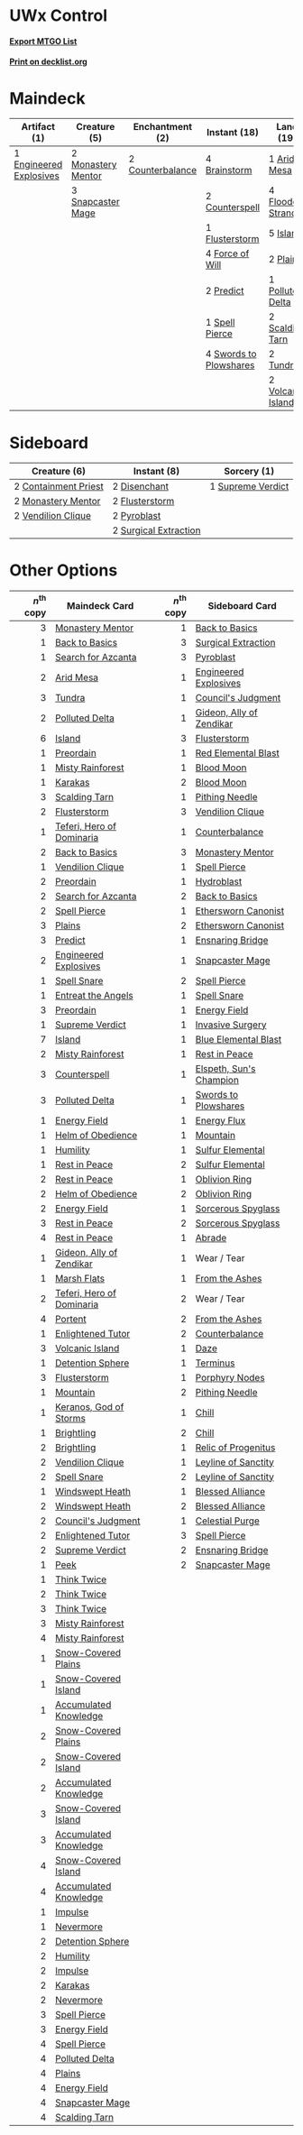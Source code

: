 # UWx Control

#### [Export MTGO List](../collection/UWx%20Control/UWx%20Control.txt)
#### [Print on decklist.org](http://decklist.org/?deckmain=1%09Arid%20Mesa%0A4%09Brainstorm%0A1%09Council's%20Judgment%0A2%09Counterbalance%0A2%09Counterspell%0A1%09Engineered%20Explosives%0A4%09Flooded%20Strand%0A1%09Flusterstorm%0A4%09Force%20of%20Will%0A5%09Island%0A3%09Jace,%20the%20Mind%20Sculptor%0A2%09Monastery%20Mentor%0A2%09Plains%0A1%09Polluted%20Delta%0A4%09Ponder%0A3%09Portent%0A2%09Predict%0A2%09Scalding%20Tarn%0A3%09Snapcaster%20Mage%0A1%09Spell%20Pierce%0A4%09Swords%20to%20Plowshares%0A4%09Terminus%0A2%09Tundra%0A2%09Volcanic%20Island&deckside=2%09Containment%20Priest%0A2%09Disenchant%0A2%09Flusterstorm%0A2%09Monastery%20Mentor%0A2%09Pyroblast%0A1%09Supreme%20Verdict%0A2%09Surgical%20Extraction%0A2%09Vendilion%20Clique)
# Maindeck

|                                           Artifact (1)                                           |                                        Creature (5)                                         |                                      Enchantment (2)                                      |                                          Instant (18)                                           |                                         Land (19)                                          |                                          Planeswalker (3)                                          |                                         Sorcery (12)                                          |
|--------------------------------------------------------------------------------------------------|---------------------------------------------------------------------------------------------|-------------------------------------------------------------------------------------------|-------------------------------------------------------------------------------------------------|--------------------------------------------------------------------------------------------|----------------------------------------------------------------------------------------------------|-----------------------------------------------------------------------------------------------|
|1 [Engineered Explosives](http://gatherer.wizards.com/Pages/Card/Details.aspx?multiverseid=370549)|2 [Monastery Mentor](http://gatherer.wizards.com/Pages/Card/Details.aspx?multiverseid=391883)|2 [Counterbalance](http://gatherer.wizards.com/Pages/Card/Details.aspx?multiverseid=429868)|4 [Brainstorm](http://gatherer.wizards.com/Pages/Card/Details.aspx?multiverseid=382871)          |1 [Arid Mesa](http://gatherer.wizards.com/Pages/Card/Details.aspx?multiverseid=426054)      |3 [Jace, the Mind Sculptor](http://gatherer.wizards.com/Pages/Card/Details.aspx?multiverseid=382979)|1 [Council's Judgment](http://gatherer.wizards.com/Pages/Card/Details.aspx?multiverseid=382896)|
|                                                                                                  |3 [Snapcaster Mage](http://gatherer.wizards.com/Pages/Card/Details.aspx?multiverseid=425875) |                                                                                           |2 [Counterspell](http://gatherer.wizards.com/Pages/Card/Details.aspx?multiverseid=382897)        |4 [Flooded Strand](http://gatherer.wizards.com/Pages/Card/Details.aspx?multiverseid=405098) |                                                                                                    |4 [Ponder](http://gatherer.wizards.com/Pages/Card/Details.aspx?multiverseid=244313)            |
|                                                                                                  |                                                                                             |                                                                                           |1 [Flusterstorm](http://gatherer.wizards.com/Pages/Card/Details.aspx?multiverseid=382942)        |5 [Island](http://gatherer.wizards.com/Pages/Card/Details.aspx?multiverseid=439602)         |                                                                                                    |3 [Portent](http://gatherer.wizards.com/Pages/Card/Details.aspx?multiverseid=184661)           |
|                                                                                                  |                                                                                             |                                                                                           |4 [Force of Will](http://gatherer.wizards.com/Pages/Card/Details.aspx?multiverseid=382943)       |2 [Plains](http://gatherer.wizards.com/Pages/Card/Details.aspx?multiverseid=439601)         |                                                                                                    |4 [Terminus](http://gatherer.wizards.com/Pages/Card/Details.aspx?multiverseid=425851)          |
|                                                                                                  |                                                                                             |                                                                                           |2 [Predict](http://gatherer.wizards.com/Pages/Card/Details.aspx?multiverseid=29823)              |1 [Polluted Delta](http://gatherer.wizards.com/Pages/Card/Details.aspx?multiverseid=405104) |                                                                                                    |                                                                                               |
|                                                                                                  |                                                                                             |                                                                                           |1 [Spell Pierce](http://gatherer.wizards.com/Pages/Card/Details.aspx?multiverseid=425876)        |2 [Scalding Tarn](http://gatherer.wizards.com/Pages/Card/Details.aspx?multiverseid=426069)  |                                                                                                    |                                                                                               |
|                                                                                                  |                                                                                             |                                                                                           |4 [Swords to Plowshares](http://gatherer.wizards.com/Pages/Card/Details.aspx?multiverseid=383119)|2 [Tundra](http://gatherer.wizards.com/Pages/Card/Details.aspx?multiverseid=383139)         |                                                                                                    |                                                                                               |
|                                                                                                  |                                                                                             |                                                                                           |                                                                                                 |2 [Volcanic Island](http://gatherer.wizards.com/Pages/Card/Details.aspx?multiverseid=383147)|                                                                                                    |                                                                                               |


# Sideboard

|                                         Creature (6)                                          |                                          Instant (8)                                           |                                        Sorcery (1)                                         |
|-----------------------------------------------------------------------------------------------|------------------------------------------------------------------------------------------------|--------------------------------------------------------------------------------------------|
|2 [Containment Priest](http://gatherer.wizards.com/Pages/Card/Details.aspx?multiverseid=429862)|2 [Disenchant](http://gatherer.wizards.com/Pages/Card/Details.aspx?multiverseid=201162)         |1 [Supreme Verdict](http://gatherer.wizards.com/Pages/Card/Details.aspx?multiverseid=438776)|
|2 [Monastery Mentor](http://gatherer.wizards.com/Pages/Card/Details.aspx?multiverseid=391883)  |2 [Flusterstorm](http://gatherer.wizards.com/Pages/Card/Details.aspx?multiverseid=382942)       |                                                                                            |
|2 [Vendilion Clique](http://gatherer.wizards.com/Pages/Card/Details.aspx?multiverseid=370390)  |2 [Pyroblast](http://gatherer.wizards.com/Pages/Card/Details.aspx?multiverseid=159243)          |                                                                                            |
|                                                                                               |2 [Surgical Extraction](http://gatherer.wizards.com/Pages/Card/Details.aspx?multiverseid=397706)|                                                                                            |


# Other Options

|*n*<sup>th</sup> copy|                                           Maindeck Card                                            |*n*<sup>th</sup> copy|                                          Sideboard Card                                           |
|--------------------:|----------------------------------------------------------------------------------------------------|--------------------:|---------------------------------------------------------------------------------------------------|
|                    3|[Monastery Mentor](http://gatherer.wizards.com/Pages/Card/Details.aspx?multiverseid=391883)         |                    1|[Back to Basics](http://gatherer.wizards.com/Pages/Card/Details.aspx?multiverseid=5711)            |
|                    1|[Back to Basics](http://gatherer.wizards.com/Pages/Card/Details.aspx?multiverseid=5711)             |                    3|[Surgical Extraction](http://gatherer.wizards.com/Pages/Card/Details.aspx?multiverseid=397706)     |
|                    1|[Search for Azcanta](http://gatherer.wizards.com/Pages/Card/Details.aspx?multiverseid=435226)       |                    3|[Pyroblast](http://gatherer.wizards.com/Pages/Card/Details.aspx?multiverseid=159243)               |
|                    2|[Arid Mesa](http://gatherer.wizards.com/Pages/Card/Details.aspx?multiverseid=426054)                |                    1|[Engineered Explosives](http://gatherer.wizards.com/Pages/Card/Details.aspx?multiverseid=370549)   |
|                    3|[Tundra](http://gatherer.wizards.com/Pages/Card/Details.aspx?multiverseid=383139)                   |                    1|[Council's Judgment](http://gatherer.wizards.com/Pages/Card/Details.aspx?multiverseid=382896)      |
|                    2|[Polluted Delta](http://gatherer.wizards.com/Pages/Card/Details.aspx?multiverseid=405104)           |                    1|[Gideon, Ally of Zendikar](http://gatherer.wizards.com/Pages/Card/Details.aspx?multiverseid=401897)|
|                    6|[Island](http://gatherer.wizards.com/Pages/Card/Details.aspx?multiverseid=439602)                   |                    3|[Flusterstorm](http://gatherer.wizards.com/Pages/Card/Details.aspx?multiverseid=382942)            |
|                    1|[Preordain](http://gatherer.wizards.com/Pages/Card/Details.aspx?multiverseid=265979)                |                    1|[Red Elemental Blast](http://gatherer.wizards.com/Pages/Card/Details.aspx?multiverseid=202447)     |
|                    1|[Misty Rainforest](http://gatherer.wizards.com/Pages/Card/Details.aspx?multiverseid=426065)         |                    1|[Blood Moon](http://gatherer.wizards.com/Pages/Card/Details.aspx?multiverseid=370419)              |
|                    1|[Karakas](http://gatherer.wizards.com/Pages/Card/Details.aspx?multiverseid=201198)                  |                    2|[Blood Moon](http://gatherer.wizards.com/Pages/Card/Details.aspx?multiverseid=370419)              |
|                    3|[Scalding Tarn](http://gatherer.wizards.com/Pages/Card/Details.aspx?multiverseid=426069)            |                    1|[Pithing Needle](http://gatherer.wizards.com/Pages/Card/Details.aspx?multiverseid=425815)          |
|                    2|[Flusterstorm](http://gatherer.wizards.com/Pages/Card/Details.aspx?multiverseid=382942)             |                    3|[Vendilion Clique](http://gatherer.wizards.com/Pages/Card/Details.aspx?multiverseid=370390)        |
|                    1|[Teferi, Hero of Dominaria](http://gatherer.wizards.com/Pages/Card/Details.aspx?multiverseid=443095)|                    1|[Counterbalance](http://gatherer.wizards.com/Pages/Card/Details.aspx?multiverseid=429868)          |
|                    2|[Back to Basics](http://gatherer.wizards.com/Pages/Card/Details.aspx?multiverseid=5711)             |                    3|[Monastery Mentor](http://gatherer.wizards.com/Pages/Card/Details.aspx?multiverseid=391883)        |
|                    1|[Vendilion Clique](http://gatherer.wizards.com/Pages/Card/Details.aspx?multiverseid=370390)         |                    1|[Spell Pierce](http://gatherer.wizards.com/Pages/Card/Details.aspx?multiverseid=425876)            |
|                    2|[Preordain](http://gatherer.wizards.com/Pages/Card/Details.aspx?multiverseid=265979)                |                    1|[Hydroblast](http://gatherer.wizards.com/Pages/Card/Details.aspx?multiverseid=159231)              |
|                    2|[Search for Azcanta](http://gatherer.wizards.com/Pages/Card/Details.aspx?multiverseid=435226)       |                    2|[Back to Basics](http://gatherer.wizards.com/Pages/Card/Details.aspx?multiverseid=5711)            |
|                    2|[Spell Pierce](http://gatherer.wizards.com/Pages/Card/Details.aspx?multiverseid=425876)             |                    1|[Ethersworn Canonist](http://gatherer.wizards.com/Pages/Card/Details.aspx?multiverseid=370504)     |
|                    3|[Plains](http://gatherer.wizards.com/Pages/Card/Details.aspx?multiverseid=439601)                   |                    2|[Ethersworn Canonist](http://gatherer.wizards.com/Pages/Card/Details.aspx?multiverseid=370504)     |
|                    3|[Predict](http://gatherer.wizards.com/Pages/Card/Details.aspx?multiverseid=29823)                   |                    1|[Ensnaring Bridge](http://gatherer.wizards.com/Pages/Card/Details.aspx?multiverseid=442213)        |
|                    2|[Engineered Explosives](http://gatherer.wizards.com/Pages/Card/Details.aspx?multiverseid=370549)    |                    1|[Snapcaster Mage](http://gatherer.wizards.com/Pages/Card/Details.aspx?multiverseid=425875)         |
|                    1|[Spell Snare](http://gatherer.wizards.com/Pages/Card/Details.aspx?multiverseid=370447)              |                    2|[Spell Pierce](http://gatherer.wizards.com/Pages/Card/Details.aspx?multiverseid=425876)            |
|                    1|[Entreat the Angels](http://gatherer.wizards.com/Pages/Card/Details.aspx?multiverseid=425829)       |                    1|[Spell Snare](http://gatherer.wizards.com/Pages/Card/Details.aspx?multiverseid=370447)             |
|                    3|[Preordain](http://gatherer.wizards.com/Pages/Card/Details.aspx?multiverseid=265979)                |                    1|[Energy Field](http://gatherer.wizards.com/Pages/Card/Details.aspx?multiverseid=10421)             |
|                    1|[Supreme Verdict](http://gatherer.wizards.com/Pages/Card/Details.aspx?multiverseid=438776)          |                    1|[Invasive Surgery](http://gatherer.wizards.com/Pages/Card/Details.aspx?multiverseid=409811)        |
|                    7|[Island](http://gatherer.wizards.com/Pages/Card/Details.aspx?multiverseid=439602)                   |                    1|[Blue Elemental Blast](http://gatherer.wizards.com/Pages/Card/Details.aspx?multiverseid=202520)    |
|                    2|[Misty Rainforest](http://gatherer.wizards.com/Pages/Card/Details.aspx?multiverseid=426065)         |                    1|[Rest in Peace](http://gatherer.wizards.com/Pages/Card/Details.aspx?multiverseid=442021)           |
|                    3|[Counterspell](http://gatherer.wizards.com/Pages/Card/Details.aspx?multiverseid=382897)             |                    1|[Elspeth, Sun's Champion](http://gatherer.wizards.com/Pages/Card/Details.aspx?multiverseid=394361) |
|                    3|[Polluted Delta](http://gatherer.wizards.com/Pages/Card/Details.aspx?multiverseid=405104)           |                    1|[Swords to Plowshares](http://gatherer.wizards.com/Pages/Card/Details.aspx?multiverseid=383119)    |
|                    1|[Energy Field](http://gatherer.wizards.com/Pages/Card/Details.aspx?multiverseid=10421)              |                    1|[Energy Flux](http://gatherer.wizards.com/Pages/Card/Details.aspx?multiverseid=202480)             |
|                    1|[Helm of Obedience](http://gatherer.wizards.com/Pages/Card/Details.aspx?multiverseid=184550)        |                    1|[Mountain](http://gatherer.wizards.com/Pages/Card/Details.aspx?multiverseid=439604)                |
|                    1|[Humility](http://gatherer.wizards.com/Pages/Card/Details.aspx?multiverseid=397614)                 |                    1|[Sulfur Elemental](http://gatherer.wizards.com/Pages/Card/Details.aspx?multiverseid=122416)        |
|                    1|[Rest in Peace](http://gatherer.wizards.com/Pages/Card/Details.aspx?multiverseid=442021)            |                    2|[Sulfur Elemental](http://gatherer.wizards.com/Pages/Card/Details.aspx?multiverseid=122416)        |
|                    2|[Rest in Peace](http://gatherer.wizards.com/Pages/Card/Details.aspx?multiverseid=442021)            |                    1|[Oblivion Ring](http://gatherer.wizards.com/Pages/Card/Details.aspx?multiverseid=205396)           |
|                    2|[Helm of Obedience](http://gatherer.wizards.com/Pages/Card/Details.aspx?multiverseid=184550)        |                    2|[Oblivion Ring](http://gatherer.wizards.com/Pages/Card/Details.aspx?multiverseid=205396)           |
|                    2|[Energy Field](http://gatherer.wizards.com/Pages/Card/Details.aspx?multiverseid=10421)              |                    1|[Sorcerous Spyglass](http://gatherer.wizards.com/Pages/Card/Details.aspx?multiverseid=435407)      |
|                    3|[Rest in Peace](http://gatherer.wizards.com/Pages/Card/Details.aspx?multiverseid=442021)            |                    2|[Sorcerous Spyglass](http://gatherer.wizards.com/Pages/Card/Details.aspx?multiverseid=435407)      |
|                    4|[Rest in Peace](http://gatherer.wizards.com/Pages/Card/Details.aspx?multiverseid=442021)            |                    1|[Abrade](http://gatherer.wizards.com/Pages/Card/Details.aspx?multiverseid=430772)                  |
|                    1|[Gideon, Ally of Zendikar](http://gatherer.wizards.com/Pages/Card/Details.aspx?multiverseid=401897) |                    1|Wear / Tear                                                                                        |
|                    1|[Marsh Flats](http://gatherer.wizards.com/Pages/Card/Details.aspx?multiverseid=426064)              |                    1|[From the Ashes](http://gatherer.wizards.com/Pages/Card/Details.aspx?multiverseid=376346)          |
|                    2|[Teferi, Hero of Dominaria](http://gatherer.wizards.com/Pages/Card/Details.aspx?multiverseid=443095)|                    2|Wear / Tear                                                                                        |
|                    4|[Portent](http://gatherer.wizards.com/Pages/Card/Details.aspx?multiverseid=184661)                  |                    2|[From the Ashes](http://gatherer.wizards.com/Pages/Card/Details.aspx?multiverseid=376346)          |
|                    1|[Enlightened Tutor](http://gatherer.wizards.com/Pages/Card/Details.aspx?multiverseid=413551)        |                    2|[Counterbalance](http://gatherer.wizards.com/Pages/Card/Details.aspx?multiverseid=429868)          |
|                    3|[Volcanic Island](http://gatherer.wizards.com/Pages/Card/Details.aspx?multiverseid=383147)          |                    1|[Daze](http://gatherer.wizards.com/Pages/Card/Details.aspx?multiverseid=413586)                    |
|                    1|[Detention Sphere](http://gatherer.wizards.com/Pages/Card/Details.aspx?multiverseid=270356)         |                    1|[Terminus](http://gatherer.wizards.com/Pages/Card/Details.aspx?multiverseid=425851)                |
|                    3|[Flusterstorm](http://gatherer.wizards.com/Pages/Card/Details.aspx?multiverseid=382942)             |                    1|[Porphyry Nodes](http://gatherer.wizards.com/Pages/Card/Details.aspx?multiverseid=124470)          |
|                    1|[Mountain](http://gatherer.wizards.com/Pages/Card/Details.aspx?multiverseid=439604)                 |                    2|[Pithing Needle](http://gatherer.wizards.com/Pages/Card/Details.aspx?multiverseid=425815)          |
|                    1|[Keranos, God of Storms](http://gatherer.wizards.com/Pages/Card/Details.aspx?multiverseid=380442)   |                    1|[Chill](http://gatherer.wizards.com/Pages/Card/Details.aspx?multiverseid=4692)                     |
|                    1|[Brightling](http://gatherer.wizards.com/Pages/Card/Details.aspx?multiverseid=445993)               |                    2|[Chill](http://gatherer.wizards.com/Pages/Card/Details.aspx?multiverseid=4692)                     |
|                    2|[Brightling](http://gatherer.wizards.com/Pages/Card/Details.aspx?multiverseid=445993)               |                    1|[Relic of Progenitus](http://gatherer.wizards.com/Pages/Card/Details.aspx?multiverseid=205326)     |
|                    2|[Vendilion Clique](http://gatherer.wizards.com/Pages/Card/Details.aspx?multiverseid=370390)         |                    1|[Leyline of Sanctity](http://gatherer.wizards.com/Pages/Card/Details.aspx?multiverseid=397677)     |
|                    2|[Spell Snare](http://gatherer.wizards.com/Pages/Card/Details.aspx?multiverseid=370447)              |                    2|[Leyline of Sanctity](http://gatherer.wizards.com/Pages/Card/Details.aspx?multiverseid=397677)     |
|                    1|[Windswept Heath](http://gatherer.wizards.com/Pages/Card/Details.aspx?multiverseid=405115)          |                    1|[Blessed Alliance](http://gatherer.wizards.com/Pages/Card/Details.aspx?multiverseid=414302)        |
|                    2|[Windswept Heath](http://gatherer.wizards.com/Pages/Card/Details.aspx?multiverseid=405115)          |                    2|[Blessed Alliance](http://gatherer.wizards.com/Pages/Card/Details.aspx?multiverseid=414302)        |
|                    2|[Council's Judgment](http://gatherer.wizards.com/Pages/Card/Details.aspx?multiverseid=382896)       |                    1|[Celestial Purge](http://gatherer.wizards.com/Pages/Card/Details.aspx?multiverseid=397699)         |
|                    2|[Enlightened Tutor](http://gatherer.wizards.com/Pages/Card/Details.aspx?multiverseid=413551)        |                    3|[Spell Pierce](http://gatherer.wizards.com/Pages/Card/Details.aspx?multiverseid=425876)            |
|                    2|[Supreme Verdict](http://gatherer.wizards.com/Pages/Card/Details.aspx?multiverseid=438776)          |                    2|[Ensnaring Bridge](http://gatherer.wizards.com/Pages/Card/Details.aspx?multiverseid=442213)        |
|                    1|[Peek](http://gatherer.wizards.com/Pages/Card/Details.aspx?multiverseid=30686)                      |                    2|[Snapcaster Mage](http://gatherer.wizards.com/Pages/Card/Details.aspx?multiverseid=425875)         |
|                    1|[Think Twice](http://gatherer.wizards.com/Pages/Card/Details.aspx?multiverseid=108823)              |                     |                                                                                                   |
|                    2|[Think Twice](http://gatherer.wizards.com/Pages/Card/Details.aspx?multiverseid=108823)              |                     |                                                                                                   |
|                    3|[Think Twice](http://gatherer.wizards.com/Pages/Card/Details.aspx?multiverseid=108823)              |                     |                                                                                                   |
|                    3|[Misty Rainforest](http://gatherer.wizards.com/Pages/Card/Details.aspx?multiverseid=426065)         |                     |                                                                                                   |
|                    4|[Misty Rainforest](http://gatherer.wizards.com/Pages/Card/Details.aspx?multiverseid=426065)         |                     |                                                                                                   |
|                    1|[Snow-Covered Plains](http://gatherer.wizards.com/Pages/Card/Details.aspx?multiverseid=184815)      |                     |                                                                                                   |
|                    1|[Snow-Covered Island](http://gatherer.wizards.com/Pages/Card/Details.aspx?multiverseid=184813)      |                     |                                                                                                   |
|                    1|[Accumulated Knowledge](http://gatherer.wizards.com/Pages/Card/Details.aspx?multiverseid=442029)    |                     |                                                                                                   |
|                    2|[Snow-Covered Plains](http://gatherer.wizards.com/Pages/Card/Details.aspx?multiverseid=184815)      |                     |                                                                                                   |
|                    2|[Snow-Covered Island](http://gatherer.wizards.com/Pages/Card/Details.aspx?multiverseid=184813)      |                     |                                                                                                   |
|                    2|[Accumulated Knowledge](http://gatherer.wizards.com/Pages/Card/Details.aspx?multiverseid=442029)    |                     |                                                                                                   |
|                    3|[Snow-Covered Island](http://gatherer.wizards.com/Pages/Card/Details.aspx?multiverseid=184813)      |                     |                                                                                                   |
|                    3|[Accumulated Knowledge](http://gatherer.wizards.com/Pages/Card/Details.aspx?multiverseid=442029)    |                     |                                                                                                   |
|                    4|[Snow-Covered Island](http://gatherer.wizards.com/Pages/Card/Details.aspx?multiverseid=184813)      |                     |                                                                                                   |
|                    4|[Accumulated Knowledge](http://gatherer.wizards.com/Pages/Card/Details.aspx?multiverseid=442029)    |                     |                                                                                                   |
|                    1|[Impulse](http://gatherer.wizards.com/Pages/Card/Details.aspx?multiverseid=373330)                  |                     |                                                                                                   |
|                    1|[Nevermore](http://gatherer.wizards.com/Pages/Card/Details.aspx?multiverseid=226878)                |                     |                                                                                                   |
|                    2|[Detention Sphere](http://gatherer.wizards.com/Pages/Card/Details.aspx?multiverseid=270356)         |                     |                                                                                                   |
|                    2|[Humility](http://gatherer.wizards.com/Pages/Card/Details.aspx?multiverseid=397614)                 |                     |                                                                                                   |
|                    2|[Impulse](http://gatherer.wizards.com/Pages/Card/Details.aspx?multiverseid=373330)                  |                     |                                                                                                   |
|                    2|[Karakas](http://gatherer.wizards.com/Pages/Card/Details.aspx?multiverseid=201198)                  |                     |                                                                                                   |
|                    2|[Nevermore](http://gatherer.wizards.com/Pages/Card/Details.aspx?multiverseid=226878)                |                     |                                                                                                   |
|                    3|[Spell Pierce](http://gatherer.wizards.com/Pages/Card/Details.aspx?multiverseid=425876)             |                     |                                                                                                   |
|                    3|[Energy Field](http://gatherer.wizards.com/Pages/Card/Details.aspx?multiverseid=10421)              |                     |                                                                                                   |
|                    4|[Spell Pierce](http://gatherer.wizards.com/Pages/Card/Details.aspx?multiverseid=425876)             |                     |                                                                                                   |
|                    4|[Polluted Delta](http://gatherer.wizards.com/Pages/Card/Details.aspx?multiverseid=405104)           |                     |                                                                                                   |
|                    4|[Plains](http://gatherer.wizards.com/Pages/Card/Details.aspx?multiverseid=439601)                   |                     |                                                                                                   |
|                    4|[Energy Field](http://gatherer.wizards.com/Pages/Card/Details.aspx?multiverseid=10421)              |                     |                                                                                                   |
|                    4|[Snapcaster Mage](http://gatherer.wizards.com/Pages/Card/Details.aspx?multiverseid=425875)          |                     |                                                                                                   |
|                    4|[Scalding Tarn](http://gatherer.wizards.com/Pages/Card/Details.aspx?multiverseid=426069)            |                     |                                                                                                   |

